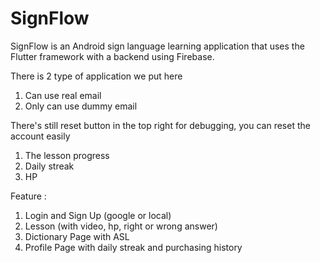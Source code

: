 # SignFlow
SignFlow is an Android sign language learning application that uses the Flutter framework with a backend using Firebase.

There is 2 type of application we put here
  1. Can use real email
  2. Only can use dummy email

There's still reset button in the top right for debugging, you can reset the account easily
  1. The lesson progress
  2. Daily streak
  3. HP

Feature : 
  1. Login and Sign Up (google or local)
  2. Lesson (with video, hp, right or wrong answer)
  3. Dictionary Page with ASL
  4. Profile Page with daily streak and purchasing history
###
